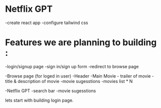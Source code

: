 # Netflix GPT

-create react app
-configure tailwind css


# Features we are planning to building :
-login/signup page
  -sign in/sign up form
  -redirect to browse page

-Browse page (for loged in user)
-Header
   -Main Movie
       - trailer of movie
       -title & description of movie
       -movie sugesstions
            -movies list * N 

-Netflix GPT
    -search bar
    -movie sugesstions



lets start with building login page.



